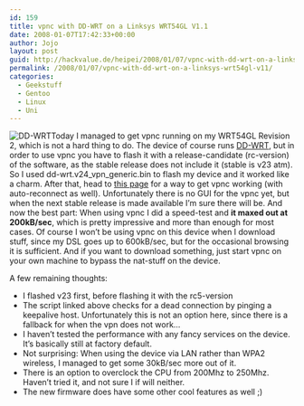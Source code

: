 ```yaml
---
id: 159
title: vpnc with DD-WRT on a Linksys WRT54GL V1.1
date: 2008-01-07T17:42:33+00:00
author: Jojo
layout: post
guid: http://hackvalue.de/heipei/2008/01/07/vpnc-with-dd-wrt-on-a-linksys-wrt54gl-v11/
permalink: /2008/01/07/vpnc-with-dd-wrt-on-a-linksys-wrt54gl-v11/
categories:
  - Geekstuff
  - Gentoo
  - Linux
  - Uni
---
```

<img src="/weblog/dd-wrt.png" alt="DD-WRT" class="alignleft" />Today I managed to get vpnc running on my WRT54GL Revision 2, which is not a hard thing to do. The device of course runs [DD-WRT](http://www.dd-wrt.com/dd-wrtv2/index.php), but in order to use vpnc you have to flash it with a release-candidate (rc-version) of the software, as the stable release does not include it (stable is v23 atm). So I used dd-wrt.v24\_vpn\_generic.bin to flash my device and it worked like a charm. After that, head to [this page](http://www.dd-wrt.com/wiki/index.php/VPNC) for a way to get vpnc working (with auto-reconnect as well). Unfortunately there is no GUI for the vpnc yet, but when the next stable release is made available I&#8217;m sure there will be. And now the best part: When using vpnc I did a speed-test and **it maxed out at 200kB/sec**, which is pretty impressive and more than enough for most cases. Of course I won&#8217;t be using vpnc on this device when I download stuff, since my DSL goes up to 600kB/sec, but for the occasional browsing it is sufficient. And if you want to download something, just start vpnc on your own machine to bypass the nat-stuff on the device.
  
A few remaining thoughts:

  * I flashed v23 first, before flashing it with the rc5-version
  * The script linked above checks for a dead connection by pinging a keepalive host. Unfortunately this is not an option here, since there is a fallback for when the vpn does not work&#8230;
  * I haven&#8217;t tested the performance with any fancy services on the device. It&#8217;s basically still at factory default.
  * Not surprising: When using the device via LAN rather than WPA2 wireless, I managed to get some 30kB/sec more out of it.
  * There is an option to overclock the CPU from 200Mhz to 250Mhz. Haven&#8217;t tried it, and not sure I if will neither.
  * The new firmware does have some other cool features as well ;)
